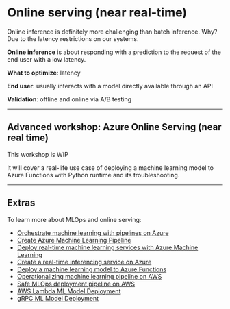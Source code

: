 # Online serving (near real-time)

Online inference is definitely more challenging than batch inference. Why? Due to the latency restrictions on our systems.

**Online inference** is about responding with a prediction to the request of the end user with a low latency.

**What to optimize**: latency

**End user**: usually interacts with a model directly available through an API

**Validation**: offline and online via A/B testing

---
## Advanced workshop: Azure Online Serving (near real time)
This workshop is WIP

It will cover a real-life use case of deploying a machine learning model to Azure Functions with Python runtime and its troubleshooting.

---
## Extras

To learn more about MLOps and online serving:
- [Orchestrate machine learning with pipelines on Azure](https://docs.microsoft.com/en-us/learn/modules/create-pipelines-in-aml/)
- [Create Azure Machine Learning Pipeline](https://github.com/MicrosoftLearning/mslearn-dp100/blob/main/08%20-%20Create%20a%20Pipeline.ipynb)
- [Deploy real-time machine learning services with Azure Machine Learning](https://docs.microsoft.com/en-us/learn/modules/register-and-deploy-model-with-amls/)
- [Create a real-time inferencing service on Azure](https://github.com/MicrosoftLearning/mslearn-dp100/blob/main/09%20-%20Create%20a%20Real-time%20Inferencing%20Service.ipynb)
- [Deploy a machine learning model to Azure Functions](https://docs.microsoft.com/en-us/azure/machine-learning/how-to-deploy-functions)
- [Operationalizing machine learning pipeline on AWS](https://operational-machine-learning-pipeline.workshop.aws/)
- [Safe MLOps deployment pipeline on AWS](https://mlops-safe-deployment-pipeline.workshop.aws/)
- [AWS Lambda ML Model Deployment](https://github.com/schmidtbri/lambda-ml-model-deployment)
- [gRPC ML Model Deployment](https://github.com/schmidtbri/grpc-ml-model-deployment)
